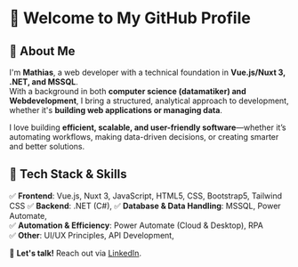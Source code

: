 # 👋 Welcome to My GitHub Profile  

## 🚀 About Me  
I'm **Mathias**, a web developer with a technical foundation in **Vue.js/Nuxt 3, .NET, and MSSQL**.  
With a background in both **computer science (datamatiker) and Webdevelopment**, I bring a structured, analytical approach to development, whether it's **building web applications or managing data**.  

I love building **efficient, scalable, and user-friendly software**—whether it’s automating workflows, making data-driven decisions, or creating smarter and better solutions.

## 🔧 Tech Stack & Skills  
✅ **Frontend**: Vue.js, Nuxt 3, JavaScript, HTML5, CSS, Bootstrap5, Tailwind CSS 
✅ **Backend**: .NET (C#), 
✅ **Database & Data Handling**: MSSQL, Power Automate,  
✅ **Automation & Efficiency**: Power Automate (Cloud & Desktop), RPA  
✅ **Other**: UI/UX Principles, API Development, 

📩 **Let's talk!** Reach out via  [LinkedIn](https://www.linkedin.com/in/mathias-e-a3608396/).
